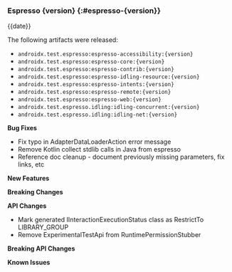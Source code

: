 ### Espresso {version} {:#espresso-{version}}

{{date}}

The following artifacts were released:

* `androidx.test.espresso:espresso-accessibility:{version}`
* `androidx.test.espresso:espresso-core:{version}`
* `androidx.test.espresso:espresso-contrib:{version}`
* `androidx.test.espresso:espresso-idling-resource:{version}`
* `androidx.test.espresso:espresso-intents:{version}`
* `androidx.test.espresso:espresso-remote:{version}`
* `androidx.test.espresso:espresso-web:{version}`
* `androidx.test.espresso.idling:idling-concurrent:{version}`
* `androidx.test.espresso.idling:idling-net:{version}`

**Bug Fixes**

* Fix typo in AdapterDataLoaderAction error message
* Remove Kotlin collect stdlib calls in Java from espresso
* Reference doc cleanup - document previously missing parameters, fix links, etc

**New Features**

**Breaking Changes**

**API Changes**

* Mark generated IInteractionExecutionStatus class as RestrictTo LIBRARY_GROUP
* Remove ExperimentalTestApi from RuntimePermissionStubber

**Breaking API Changes**

**Known Issues**
